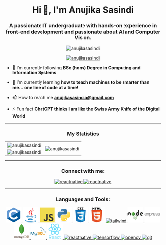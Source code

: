 <h1 align="center">Hi 👋, I'm Anujika Sasindi</h1>
<h3 align="center">A passionate IT undergraduate with hands-on experience in front-end development and passionate about AI and Computer Vision.</h3>

<p align="center"> <img src="https://komarev.com/ghpvc/?username=anujikasasindi&label=Profile%20views&color=0e75b6&style=flat" alt="anujikasasindi" /> </p>

<p align="center"> <a href="https://github.com/ryo-ma/github-profile-trophy"><img src="https://github-profile-trophy.vercel.app/?username=anujikasasindi" alt="anujikasasindi" /></a> </p>

- 🔭 I’m currently following **BSc (hons) Degree in Computing and Information Systems**

- 🌱 I’m currently learning **how to teach machines to be smarter than me... one line of code at a time!**

- 📫 How to reach me **anujikasasindia@gmail.com**

- ⚡ Fun fact **ChatGPT thinks I am like the Swiss Army Knife of the Digital World**

<hr>
<h3 align="center">My Statistics</h3>
<table align="center">
  <tr>
    <td>
      <img src="https://github-readme-stats.vercel.app/api?username=anujikasasindi&show_icons=true&locale=en" alt="anujikasasindi" width="400" />
    </td>
    <td rowspan="2">
      <img src="https://github-readme-stats.vercel.app/api/top-langs?username=anujikasasindi&show_icons=true&locale=en" alt="anujikasasindi" width="400" />
    </td>
  </tr>
  <tr>
    <td>
      <img src="https://github-readme-streak-stats.herokuapp.com/?user=anujikasasindi&" alt="anujikasasindi" width="400" />
    </td>
  </tr>
</table>

<hr>
<h3 align="center">Connect with me:</h3>
<p align="center">
<a href="https://www.linkedin.com/in/anujika-ambagahawatta-a74a40238/" target="_blank" rel="noreferrer"> <img src="https://encrypted-tbn0.gstatic.com/images?q=tbn:ANd9GcRokEYt0yyh6uNDKL8uksVLlhZ35laKNQgZ9g&s" alt="reactnative" width="50" height="50"/> </a> 
<a href="https://web.facebook.com/anujika.ambagahawaththa" target="_blank" rel="noreferrer"> <img src="https://raw.githubusercontent.com/rahuldkjain/github-profile-readme-generator/master/src/images/icons/Social/facebook.svg" alt="reactnative" width="50" height="50"/> </a> 
</p>

<hr>
<h3 align="center">Languages and Tools:</h3>
<p align="center"> 
<a href="https://www.cprogramming.com/" target="_blank" rel="noreferrer"> <img src="https://raw.githubusercontent.com/devicons/devicon/master/icons/c/c-original.svg" alt="c" width="50" height="50"/> </a> 
<a href="https://www.java.com" target="_blank" rel="noreferrer"> <img src="https://raw.githubusercontent.com/devicons/devicon/master/icons/java/java-original.svg" alt="java" width="50" height="50"/> </a> 
<a href="https://developer.mozilla.org/en-US/docs/Web/JavaScript" target="_blank" rel="noreferrer"> <img src="https://raw.githubusercontent.com/devicons/devicon/master/icons/javascript/javascript-original.svg" alt="javascript" width="50" height="50"/> </a> 
<a href="https://www.python.org" target="_blank" rel="noreferrer"> <img src="https://raw.githubusercontent.com/devicons/devicon/master/icons/python/python-original.svg" alt="python" width="50" height="50"/> </a> 
<a href="https://www.w3schools.com/css/" target="_blank" rel="noreferrer"> <img src="https://raw.githubusercontent.com/devicons/devicon/master/icons/css3/css3-original-wordmark.svg" alt="css3" width="50" height="50"/> </a>
<a href="https://www.w3.org/html/" target="_blank" rel="noreferrer"> <img src="https://raw.githubusercontent.com/devicons/devicon/master/icons/html5/html5-original-wordmark.svg" alt="html5" width="50" height="50"/> </a> 
<a href="https://tailwindcss.com/" target="_blank" rel="noreferrer"> <img src="https://www.vectorlogo.zone/logos/tailwindcss/tailwindcss-icon.svg" alt="tailwind" width="50" height="50"/> </a> 
<a href="https://nodejs.org" target="_blank" rel="noreferrer"> <img src="https://raw.githubusercontent.com/devicons/devicon/master/icons/nodejs/nodejs-original-wordmark.svg" alt="nodejs" width="50" height="50"/> </a>
<a href="https://expressjs.com" target="_blank" rel="noreferrer"> <img src="https://raw.githubusercontent.com/devicons/devicon/master/icons/express/express-original-wordmark.svg" alt="express" width="50" height="50"/> </a>
<a href="https://www.mongodb.com/" target="_blank" rel="noreferrer"> <img src="https://raw.githubusercontent.com/devicons/devicon/master/icons/mongodb/mongodb-original-wordmark.svg" alt="mongodb" width="50" height="50"/> </a> 
<a href="https://www.mysql.com/" target="_blank" rel="noreferrer"> <img src="https://raw.githubusercontent.com/devicons/devicon/master/icons/mysql/mysql-original-wordmark.svg" alt="mysql" width="50" height="50"/> </a>  
<a href="https://reactjs.org/" target="_blank" rel="noreferrer"> <img src="https://raw.githubusercontent.com/devicons/devicon/master/icons/react/react-original-wordmark.svg" alt="react" width="50" height="50"/> </a> 
<a href="https://reactnative.dev/" target="_blank" rel="noreferrer"> <img src="https://reactnative.dev/img/header_logo.svg" alt="reactnative" width="50" height="50"/> </a> 
<a href="https://www.tensorflow.org" target="_blank" rel="noreferrer"> <img src="https://www.vectorlogo.zone/logos/tensorflow/tensorflow-icon.svg" alt="tensorflow" width="50" height="50"/> </a>
<a href="https://opencv.org/" target="_blank" rel="noreferrer"> <img src="https://www.vectorlogo.zone/logos/opencv/opencv-icon.svg" alt="opencv" width="50" height="50"/> </a> 
<a href="https://git-scm.com/" target="_blank" rel="noreferrer"> <img src="https://www.vectorlogo.zone/logos/git-scm/git-scm-icon.svg" alt="git" width="50" height="50"/> </a> </p>

